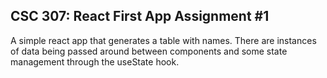 ## CSC 307: React First App Assignment #1

A simple react app that generates a table with names. There are instances of data being passed around between components and some state management through the useState hook.